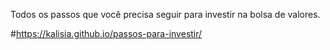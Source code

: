 Todos os passos que você precisa seguir para investir na bolsa de valores.

#https://kalisia.github.io/passos-para-investir/
